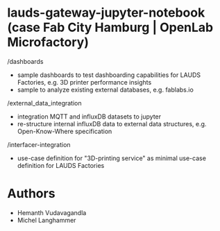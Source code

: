 # lauds-gateway-jupyter-notebook (case Fab City Hamburg | OpenLab Microfactory)

/dashboards
- sample dashboards to test dashboarding capabilities for LAUDS Factories, e.g. 3D printer performance insights
- sample to analyze existing external databases, e.g. fablabs.io

/external_data_integration
- integration MQTT and influxDB datasets to jupyter
- re-structure internal influxDB data to external data structures, e.g. Open-Know-Where specification

/interfacer-integration
- use-case definition for "3D-printing service" as minimal use-case definition for LAUDS Factories

# Authors

- Hemanth Vudavagandla
- Michel Langhammer

